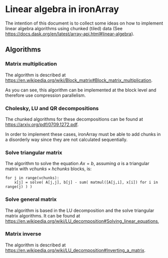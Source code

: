 # Linear algebra in ironArray

The intention of this document is to collect some ideas on how to implement
linear algebra algorithms using chunked (tiled) data (See https://docs.dask.org/en/latest/array-api.html#linear-algebra).

## Algorithms

### Matrix multiplication

The algorithm is described at https://en.wikipedia.org/wiki/Block_matrix#Block_matrix_multiplication.

As you can see, this algorithm can be implemented at the block level and
therefore use compression parallelism.

### Cholesky, LU and QR decompositions

The chunked algorithms for these decompositions can be found at https://arxiv.org/pdf/0709.1272.pdf.

In order to implement these cases, ironArray must be able to add chunks in a
disorderly way since they are not calculated sequentially.

### Solve triangular matrix

The algorithm to solve the equation $Ax=b$, assuming $a$ is a triangular matrix with $vchunks \times hchunks$ blocks, is:

    for j in range(vchunks):
        x[j] = solve( A[j,j], b[j] - sum( matmul([A[j,i], x[i]) for i in range(j) ) ) 

### Solve general matrix

The algorithm is based in the LU decomposition and the solve triangular matrix
algorithms. It can be found at https://en.wikipedia.org/wiki/LU_decomposition#Solving_linear_equations,

### Matrix inverse

The algorithm is described at https://en.wikipedia.org/wiki/LU_decomposition#Inverting_a_matrix.